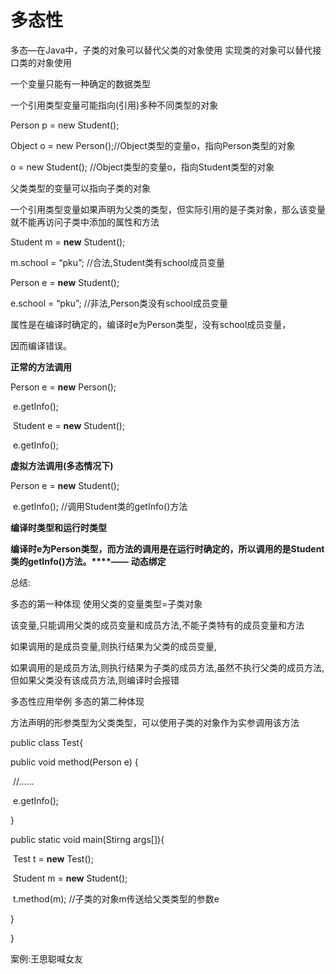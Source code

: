 # 多态性

多态—在Java中，子类的对象可以替代父类的对象使用 实现类的对象可以替代接口类的对象使用

一个变量只能有一种确定的数据类型

一个引用类型变量可能指向(引用)多种不同类型的对象

Person p = new Student();

  Object o = new Person();//Object类型的变量o，指向Person类型的对象

  o = new Student(); //Object类型的变量o，指向Student类型的对象

 

父类类型的变量可以指向子类的对象





一个引用类型变量如果声明为父类的类型，但实际引用的是子类对象，那么该变量就不能再访问子类中添加的属性和方法



Student m = **new** Student();

m.school = “pku”;  //合法,Student类有school成员变量

Person e = **new** Student(); 

e.school = “pku”; //非法,Person类没有school成员变量





属性是在编译时确定的，编译时e为Person类型，没有school成员变量，

因而编译错误。







**正常的方法调用** 

Person e = **new** Person();

​    e.getInfo();

​    Student e = **new** Student();

​     e.getInfo();





**虚拟方法调用(多态情况下)**

Person e = **new** Student();

​     e.getInfo(); //调用Student类的getInfo()方法

 



**编译时类型和运行时类型**

 

**编译时e为Person类型，而方法的调用是在运行时确定的，所以调用的是Student类的getInfo()方法。****——** **动态绑定**







总结:

多态的第一种体现 使用父类的变量类型=子类对象

该变量,只能调用父类的成员变量和成员方法,不能子类特有的成员变量和方法

如果调用的是成员变量,则执行结果为父类的成员变量,

如果调用的是成员方法,则执行结果为子类的成员方法,虽然不执行父类的成员方法,但如果父类没有该成员方法,则编译时会报错









多态性应用举例 多态的第二种体现 

方法声明的形参类型为父类类型，可以使用子类的对象作为实参调用该方法

public class Test{ 

public void method(Person e) {

​           //……

​           e.getInfo();

}

public static  void main(Stirng args[]){

​           Test t = **new** Test();

​            Student m = **new** Student();

​            t.method(m); //子类的对象m传送给父类类型的参数e

}

}

 

 

 

案例:王思聪喊女友